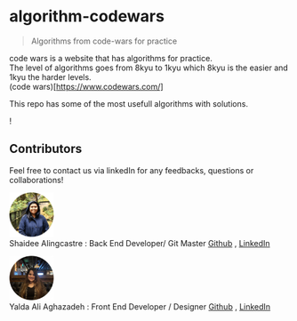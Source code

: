 # algorithm-codewars
>Algorithms from code-wars for practice

code wars is a website that has algorithms for practice. <br>
The level of algorithms goes from 8kyu to 1kyu which 8kyu is the easier and 1kyu the harder levels.
<br>
(code wars)[https://www.codewars.com/]

This repo has some of the most usefull algorithms with solutions.

!


## Contributors

Feel free to contact us via linkedIn for any feedbacks, questions or collaborations! 



<img src="./assets/images/Shaidee3.png" width="80px"> <br>
Shaidee Alingcastre : Back End Developer/ Git Master
[Github](https://github.com/sali6798) ,
[LinkedIn](https://www.linkedin.com/in/shaidee-alingcastre/)




<img src="./assets/images/yalda4.png" width="80px"> <br>
Yalda Ali Aghazadeh : Front End Developer / Designer
[Github](https://github.com/zahraaliaghazadeh) ,
[LinkedIn](www.linkedin.com/in/yalda-aghazade)

